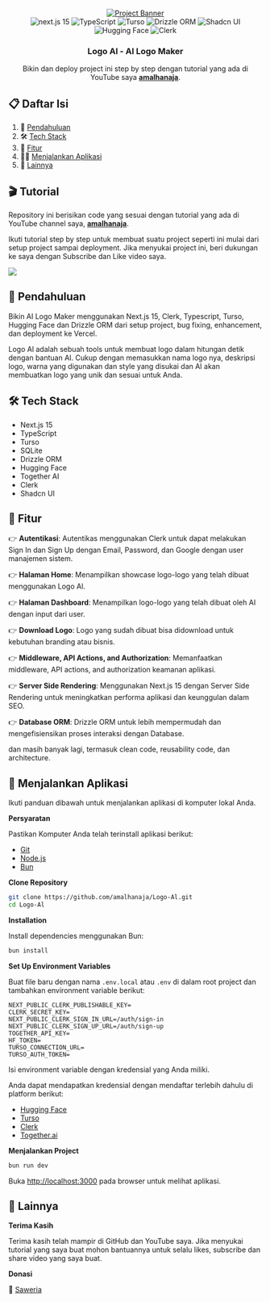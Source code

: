 <div align="center">
  <br />
    <a href="https://youtu.be/1pTkaNk66sQ?feature=shared" target="_blank">
      <img src="https://github.com/user-attachments/assets/bb5c9463-af5c-47f2-8422-a9d77ac260cc" alt="Project Banner">
    </a>
  <div>
    <img src="https://img.shields.io/badge/-Next_JS_15-black?style=for-the-badge&logoColor=white&logo=nextdotjs&color=000000" alt="next.js 15" />
    <img src="https://img.shields.io/badge/-TypeScript-black?style=for-the-badge&logoColor=white&logo=typescript&color=3178C6" alt="TypeScript" />
    <img src="https://img.shields.io/badge/-Turso-black?style=for-the-badge&logoColor=black&logo=turso&color=4EF8D2" alt="Turso" />
    <img src="https://img.shields.io/badge/-Drizzle-black?style=for-the-badge&logoColor=black&logo=drizzle&color=C5F74E" alt="Drizzle ORM" />
    <img src="https://img.shields.io/badge/-Shadcn_UI-black?style=for-the-badge&logoColor=white&logo=shadcnui&color=000000" alt="Shadcn UI" />
    <img src="https://img.shields.io/badge/-Hugging_Face-black?style=for-the-badge&logoColor=white&logo=huggingface&color=FF9D00" alt="Hugging Face" />
    <img src="https://img.shields.io/badge/-Clerk-black?style=for-the-badge&logoColor=white&logo=clerk&color=1F0255" alt="Clerk" />
  </div>

  <h3 align="center">Logo Al - AI Logo Maker</h3>

   <div align="center">
     Bikin dan deploy project ini step by step dengan tutorial yang ada di YouTube saya <a href="https://www.youtube.com/@amalhanaja/" target="_blank"><b>amalhanaja</b></a>.
    </div>
</div>

## 📋 <a name="contents">Daftar Isi</a>

1. 🤝 [Pendahuluan](#intro)
2. 🛠️ [Tech Stack](#tech-stack)
3. 🚀 [Fitur](#features)
4. 🏃‍♂️ [Menjalankan Aplikasi](#run-application)
5. 🎨 [Lainnya](#others)

## 🎬 Tutorial

Repository ini berisikan code yang sesuai dengan tutorial yang ada di YouTube channel saya, <a href="https://www.youtube.com/@amalhanaja/videos" target="_blank"><b>amalhanaja</b></a>.

Ikuti tutorial step by step untuk membuat suatu project seperti ini mulai dari setup project sampai deployment. Jika menyukai project ini, beri dukungan ke saya dengan Subscribe dan Like video saya.

<a href="https://youtu.be/1pTkaNk66sQ" target="_blank"><img src="https://github.com/sujatagunale/EasyRead/assets/151519281/1736fca5-a031-4854-8c09-bc110e3bc16d" /></a>

## <a name="intro">🤝 Pendahuluan</a>

Bikin AI Logo Maker menggunakan Next.js 15, Clerk, Typescript, Turso, Hugging Face dan Drizzle ORM dari setup project, bug fixing, enhancement, dan deployment ke Vercel.

Logo Al adalah sebuah tools untuk membuat logo dalam hitungan detik dengan bantuan AI. Cukup dengan memasukkan nama logo nya, deskripsi logo, warna yang digunakan dan style yang disukai dan AI akan membuatkan logo yang unik dan sesuai untuk Anda.

## <a name="tech-stack">🛠️ Tech Stack</a>

- Next.js 15
- TypeScript
- Turso
- SQLite
- Drizzle ORM
- Hugging Face
- Together AI
- Clerk
- Shadcn UI

## <a name="features">🚀 Fitur</a>

👉 **Autentikasi**: Autentikas menggunakan Clerk untuk dapat melakukan Sign In dan Sign Up dengan Email, Password, dan Google dengan user manajemen sistem.

👉 **Halaman Home**: Menampilkan showcase logo-logo yang telah dibuat menggunakan Logo Al.

👉 **Halaman Dashboard**: Menampilkan logo-logo yang telah dibuat oleh AI dengan input dari user.

👉 **Download Logo**: Logo yang sudah dibuat bisa didownload untuk kebutuhan branding atau bisnis.

👉 **Middleware, API Actions, and Authorization**: Memanfaatkan middleware, API actions, and authorization keamanan aplikasi.

👉 **Server Side Rendering**: Menggunakan Next.js 15 dengan Server Side Rendering untuk meningkatkan performa aplikasi dan keunggulan dalam SEO.

👉 **Database ORM**: Drizzle ORM untuk lebih mempermudah dan mengefisiensikan proses interaksi dengan Database.  

dan masih banyak lagi, termasuk clean code, reusability code, dan architecture.

## <a name="run-application">🏃 Menjalankan Aplikasi</a>

Ikuti panduan dibawah untuk menjalankan aplikasi di komputer lokal Anda.

**Persyaratan**

Pastikan Komputer Anda telah terinstall aplikasi berikut:

- [Git](https://git-scm.com/)
- [Node.js](https://nodejs.org/en)
- [Bun](https://bun.sh/)

**Clone Repository**

```bash
git clone https://github.com/amalhanaja/Logo-Al.git
cd Logo-Al
```

**Installation**

Install dependencies menggunakan Bun:

```bash
bun install
```

**Set Up Environment Variables**

Buat file baru dengan nama `.env.local` atau `.env` di dalam root project dan tambahkan environment variable berikut:

```env
NEXT_PUBLIC_CLERK_PUBLISHABLE_KEY=
CLERK_SECRET_KEY=
NEXT_PUBLIC_CLERK_SIGN_IN_URL=/auth/sign-in
NEXT_PUBLIC_CLERK_SIGN_UP_URL=/auth/sign-up
TOGETHER_API_KEY=
HF_TOKEN=
TURSO_CONNECTION_URL=
TURSO_AUTH_TOKEN=
```

Isi environment variable dengan kredensial yang Anda miliki. 

Anda dapat mendapatkan kredensial dengan mendaftar terlebih dahulu di platform berikut:

- [Hugging Face](https://huggingface.co/)
- [Turso](https://turso.tech/)
- [Clerk](https://clerk.com/)
- [Together.ai](https://www.together.ai/)

**Menjalankan Project**

```bash
bun run dev
```

Buka [http://localhost:3000](http://localhost:3000) pada browser untuk melihat aplikasi.

## <a name="others">🎨 Lainnya</a>

**Terima Kasih**

Terima kasih telah mampir di GitHub dan YouTube saya. Jika menyukai tutorial yang saya buat mohon bantuannya untuk selalu likes, subscribe dan share video yang saya buat. 

**Donasi**

🧧 [Saweria](https://saweria.co/amalhanaja)